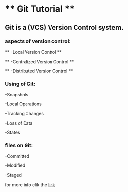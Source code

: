 
# ** Git Tutorial ** #

## Git is a (VCS) Version Control system.

### aspects of version control:

** -Local Version Control **

** -Centralized Version Control **

** -Distributed Version Control **

### Using of Git: 

-Snapshots

-Local Operations

-Tracking Changes

-Loss of Data

-States

### files on Git:

-Committed

-Modified

-Staged

for more info clik the [link](https://blog.udemy.com/git-tutorial-a-comprehensive-guide/)
